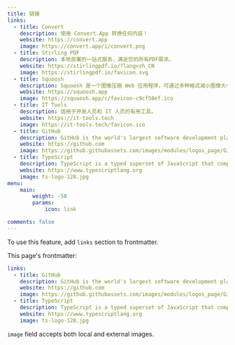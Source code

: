 ```yaml
---
title: 链接
links:
  - title: Convert
    description: 使用 Convert.App 转换任何内容！
    website: https://convert.app
    image: https://convert.app/i/convert.png
  - title: Stirling PDF
    description: 本地部署的一站式服务，满足您的所有PDF需求。
    website: https://stirlingpdf.io/?lang=zh_CN
    image: https://stirlingpdf.io/favicon.svg
  - title: Squoosh
    description: Squoosh 是一个图像压缩 Web 应用程序，可通过多种格式减小图像大小。
    website: https://squoosh.app
    image: https://squoosh.app/c/favicon-c9cf50ef.ico
  - title: IT Tools
    description: 适用于开发人员和 IT 人员的有用工具。
    website: https://it-tools.tech
    image: https://it-tools.tech/favicon.ico
  - title: GitHub
    description: GitHub is the world's largest software development platform.
    website: https://github.com
    image: https://github.githubassets.com/images/modules/logos_page/GitHub-Mark.png
  - title: TypeScript
    description: TypeScript is a typed superset of JavaScript that compiles to plain JavaScript.
    website: https://www.typescriptlang.org
    image: ts-logo-128.jpg
menu:
    main: 
        weight: -50
        params:
            icon: link

comments: false
---
```


To use this feature, add `links` section to frontmatter.

This page's frontmatter:

```yaml
links:
  - title: GitHub
    description: GitHub is the world's largest software development platform.
    website: https://github.com
    image: https://github.githubassets.com/images/modules/logos_page/GitHub-Mark.png
  - title: TypeScript
    description: TypeScript is a typed superset of JavaScript that compiles to plain JavaScript.
    website: https://www.typescriptlang.org
    image: ts-logo-128.jpg
```

`image` field accepts both local and external images.
